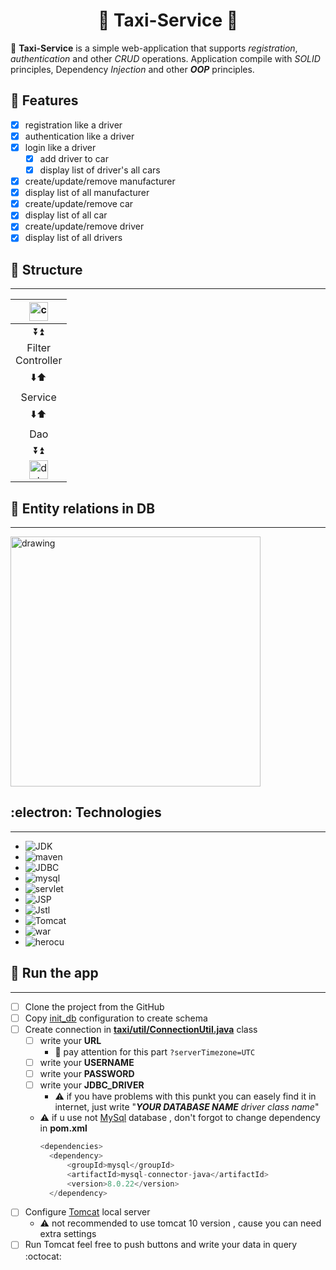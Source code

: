 # <h1 align="center">:oncoming_taxi: Taxi-Service :oncoming_taxi:</h1>
:taxi: **Taxi-Service** is a simple web-application that supports <em>registration</em>, <em>authentication</em> and other <em>CRUD</em> operations. Application compile
with <i>SOLID</i> principles, Dependency <i>Injection</i> and other ***OOP*** principles.

:dart: Features
---
+ [X] registration like a driver
+ [X] authentication like a driver
+ [X] login like a driver
  + [X] add driver to car
  + [X] display list of driver's all cars
+ [X] create/update/remove manufacturer
+ [X] display list of all manufacturer
+ [X] create/update/remove car
+ [X] display list of all car
+ [X] create/update/remove driver
+ [X] display list of all drivers

## :pancakes: Structure
----
|<img src="https://spaces-cdn.clipsafari.com/cehwijh0e7m9jv1r9g7hrgz5u70i" alt="comp" width="30"/>|
|----------|
|<div align="center">:arrow_double_down::arrow_double_up:</div>|
|<div align="center">Filter</div><div align="center">Controller</div>|
|<div align="center">:arrow_down::arrow_up:</div>|
|<div align="center">Service</div>|
|<div align="center">:arrow_down::arrow_up:</div>|
|<div align="center">Dao</div>|
|<div align="center">:arrow_double_down::arrow_double_up:</div>|
|<div align="center"><img src="https://spaces-cdn.clipsafari.com/bsu2nc68wv4cpli10l62sotq9ma4" alt="database" width="30"/></div>|

## :key: Entity relations in DB
---
<img src="https://user-images.githubusercontent.com/112484426/204644103-7ec41c09-05e6-4f3b-9341-47ddeaf81d3b.png" alt="drawing" width="400"/>

## :electron: Technologies
---
+ ![JDK](https://img.shields.io/badge/JDK-11-red)
+ ![maven](https://img.shields.io/badge/Maven-3.8.1-blue)
+ ![JDBC](https://img.shields.io/badge/JDBC-API-orange)
+ ![mysql](https://img.shields.io/badge/Mysql-8.0.22-lightgrey)
+ ![servlet](https://img.shields.io/badge/ServletAPI-4.0.1-brightgreen)
+ ![JSP](https://img.shields.io/badge/JSP-html%2Fcss-yellow)
+ ![Jstl](https://img.shields.io/badge/JSTL-1.2-blue)
+ ![Tomcat](https://img.shields.io/badge/Tomcat-9.0.69-green)
+ ![war](https://img.shields.io/badge/WAR-3.3.2-red)
+ ![herocu](https://img.shields.io/badge/Heroku-%40deprecated-lightgrey)

## :rocket: Run the app
---
+ [ ] Clone the project from the GitHub
+ [ ] Copy [init_db](https://github.com/Andew-Miroshnikov/My-taxi-service/blob/hww/src/main/resources/init_db.sql) configuration to create schema
+ [ ] Create connection in [**taxi/util/ConnectionUtil.java**](https://github.com/Andew-Miroshnikov/My-taxi-service/blob/hww/src/main/java/taxi/util/ConnectionUtil.java) class
  + [ ] write your **URL**
      + :eyes: pay attention for this part `?serverTimezone=UTC`
  + [ ] write your **USERNAME**
  + [ ] write your **PASSWORD**
  + [ ] write your **JDBC_DRIVER**
    + :warning: if you have problems with this punkt you can easely find it in internet, just write "***YOUR DATABASE NAME*** *driver class name*"
  + :warning: if u use not [MySql](https://dev.mysql.com/downloads/installer/) database , don't forgot to change dependency in **pom.xml**
    ```java
    <dependencies>
      <dependency>
          <groupId>mysql</groupId>
          <artifactId>mysql-connector-java</artifactId>
          <version>8.0.22</version>
      </dependency>
      ```
+ [ ] Configure [Tomcat](https://tomcat.apache.org/download-90.cgi) local server
  + :warning: not recommended to use tomcat 10 version , cause you can need extra settings
+ [ ] Run Tomcat feel free to push buttons and write your data in query :octocat:   
